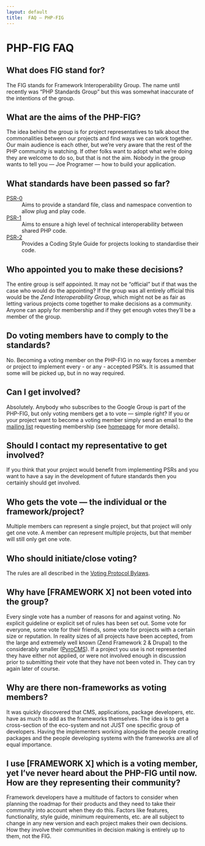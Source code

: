 ```yaml
---
layout: default
title:  FAQ — PHP-FIG
---
```

# PHP-FIG FAQ
	

## What does FIG stand for?

The FIG stands for Framework Interoperability Group. The name until recently was
“PHP Standards Group” but this was somewhat inaccurate of the intentions of the
group.


## What are the aims of the PHP-FIG?

The idea behind the group is for project representatives to talk about the
commonalities between our projects and find ways we can work together. Our main
audience is each other, but we’re very aware that the rest of the PHP community
is watching. If other folks want to adopt what we’re doing they are welcome to
do so, but that is not the aim. Nobody in the group wants to tell you — Joe
Programer — how to build your application.


## What standards have been passed so far?

<dl>
	<dt><a href="https://github.com/php-fig/fig-standards/blob/master/accepted/PSR-0.md">PSR-0</a></dt> 
	<dd>Aims to provide a standard file, class and namespace convention to allow plug and play code.</dd>
	<dt><a href="https://github.com/php-fig/fig-standards/blob/master/accepted/PSR-1-basic-coding-standard.md">PSR-1</a></dt> 
	<dd>Aims to ensure a high level of technical interoperability between shared PHP code.</dd>
	<dt><a href="https://github.com/php-fig/fig-standards/blob/master/accepted/PSR-2-coding-style-guide.md">PSR-2</a></dt>
	<dd>Provides a Coding Style Guide for projects looking to standardise their code.</dd>
</dl>


## Who appointed you to make these decisions?

The entire group is self appointed. It may not be “official” but if that was the
case who would do the appointing? If the group was all entirely official this
would be the _Zend Interoperability Group_, which might not be as fair as
letting various projects come together to make decisions as a community. Anyone
can apply for membership and if they get enough votes they’ll be a member of the
group.


## Do voting members have to comply to the standards?

No. Becoming a voting member on the PHP-FIG in no way forces a member or project
to implement every - or any - accepted PSR’s. It is assumed that some will be
picked up, but in no way required.

## Can I get involved?

Absolutely. Anybody who subscribes to the Google Group is part of the PHP-FIG,
but only voting members get a to vote — simple right? If you or your project
want to become a voting member simply send an email to the [mailing list][mailing] 
requesting membership (see [homepage](/) for more details).

  [mailing]: http://groups.google.com/group/php-fig/

## Should I contact my representative to get involved?

If you think that your project would benefit from implementing PSRs and you want
to have a say in the development of future standards then you certainly should
get involved.


## Who gets the vote — the individual or the framework/project?

Multiple members can represent a single project, but that project will only get
one vote. A member can represent multiple projects, but that member will still
only get one vote.


## Who should initiate/close voting?

The rules are all described in the [Voting Protocol Bylaws][bylaws].

 [bylaws]: https://github.com/php-fig/fig-standards/blob/master/bylaws/001-voting-protocol.md


## Why have [FRAMEWORK X] not been voted into the group?

Every single vote has a number of reasons for and against voting. No explicit
guideline or explicit set of rules has been set out. Some vote for everyone,
some vote for their friends, some vote for projects with a certain size or
reputation. In reality sizes of all projects have been accepted, from the large
and extremely well known (Zend Framework 2 & Drupal) to the considerably smaller
([PyroCMS](http://pyrocms.com/)). If a project you use is not represented they
have either not applied, or were not involved enough in discussion prior to
submitting their vote that they have not been voted in. They can try again later
of course.


## Why are there non-frameworks as voting members?

It was quickly discovered that CMS, applications, package developers, etc. have
as much to add as the frameworks themselves. The idea is to get a cross-section
of the eco-system and not JUST one specific group of developers. Having the
implementers working alongside the people creating packages and the people
developing systems with the frameworks are all of equal importance.


## I use [FRAMEWORK X] which is a voting member, yet I’ve never heard about the PHP-FIG until now. How are they representing their community?

Framework developers have a multitude of factors to consider when planning the
roadmap for their products and they need to take their community into account
when they do this. Factors like features, functionality, style guide, minimum
requirements, etc. are all subject to change in any new version and each project
makes their own decisions. How they involve their communities in decision making
is entirely up to them, not the FIG.
